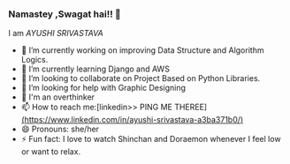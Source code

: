 ### Namastey ,Swagat hai!! 👋
I am <em><bold>AYUSHI SRIVASTAVA</bold></em>

- 🔭 I’m currently working on improving Data Structure and Algorithm Logics. 
- 🌱 I’m currently learning Django and AWS
- 👯 I’m looking to collaborate on Project Based on Python Libraries.
- 🤔 I’m looking for help with Graphic Designing 
- 💬 I'm an overthinker 
- 📫 How to reach me:[linkedin>> PING ME THEREE][(https://www.linkedin.com/in/ayushi-srivastava-a3ba371b0/)](%28https://www.linkedin.com/in/ayushi-srivastava-a3ba371b0/%29)
- 😄 Pronouns: she/her
- ⚡ Fun fact: I love to watch Shinchan and Doraemon whenever I feel low or want to relax.
